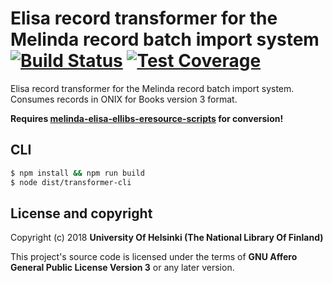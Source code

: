 # Elisa record transformer for the Melinda record batch import system  [![Build Status](https://travis-ci.org/NatLibFi/melinda-record-import-transformer-elisa.svg)](https://travis-ci.org/NatLibFi/melinda-record-import-transformer-elisa) [![Test Coverage](https://codeclimate.com/github/NatLibFi/melinda-record-import-transformer-elisa/badges/coverage.svg)](https://codeclimate.com/github/NatLibFi/melinda-record-import-transformer-elisa/coverage)

Elisa record transformer for the Melinda record batch import system. Consumes records in ONIX for Books version 3 format.

**Requires [melinda-elisa-ellibs-eresource-scripts](https://github.com/NatLibFi/melinda-elisa-ellibs-eresource-scripts) for conversion!**

## CLI
```sh
$ npm install && npm run build
$ node dist/transformer-cli
```
## License and copyright

Copyright (c) 2018 **University Of Helsinki (The National Library Of Finland)**

This project's source code is licensed under the terms of **GNU Affero General Public License Version 3** or any later version.
